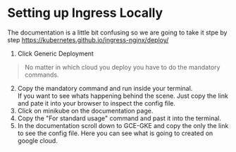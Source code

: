 # Setting up Ingress Locally
The documentation is a little bit confusing so we are going to take it stpe by step https://kubernetes.github.io/ingress-nginx/deploy/  
1. Click Generic Deployment  
> No matter in which cloud you deploy you have to do the mandatory commands.  
2. Copy the mandatory command and run inside your terminal.  
If you want to see whats happening behind the scene. Just copy the link and pate it into your browser to inspect the config file.  
3. Click on minikube on the documentation page.  
4. Copy the "For standard usage" command and past it into the terminal.  
5. In the documentation scroll down to GCE-GKE and copy the only the link to see the config file. Here you can see what is going to created on google cloud.  

